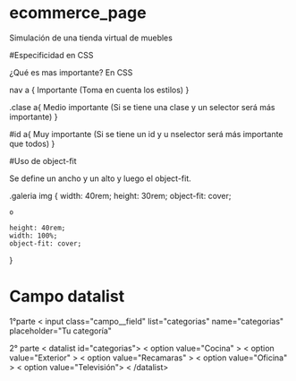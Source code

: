# ecommerce_page
Simulación de una tienda virtual de muebles

#Especificidad en CSS

¿Qué es mas importante?
En CSS 

nav a {
    Importante (Toma en cuenta los estilos)
}

.clase a{
    Medio importante (Si se tiene una clase y un selector será más importante)
}

#id a{
    Muy importante (Si se tiene un id y u nselector será más importante que todos)
}

#Uso de object-fit

Se define un ancho y un alto y luego el object-fit.

.galeria img {
    width: 40rem;
    height: 30rem;
    object-fit: cover;

    o

    height: 40rem;
    width: 100%;
    object-fit: cover;
}

# Campo datalist

1°parte
< input class="campo__field" list="categorias" name="categorias" placeholder="Tu categoría"

2° parte
< datalist id="categorias">
    < option value="Cocina" >
    < option value="Exterior" >
    < option value="Recamaras" >
    < option value="Oficina" >
    < option value="Televisión">
< /datalist>
